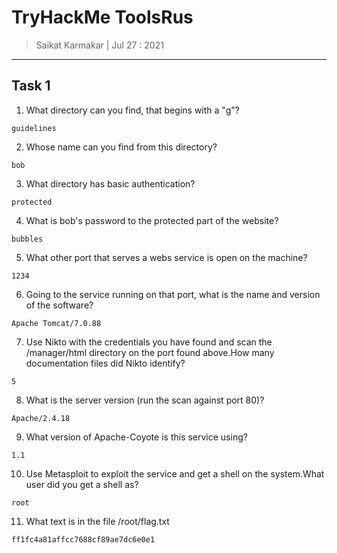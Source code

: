 # TryHackMe ToolsRus


> Saikat Karmakar | Jul 27 : 2021

---

## Task 1

1. What directory can you find, that begins with a "g"?
```
guidelines
```
2. Whose name can you find from this directory?
```
bob
```
3. What directory has basic authentication?
```
protected
```
4. What is bob's password to the protected part of the website?
```
bubbles
```
5. What other port that serves a webs service is open on the machine?
```
1234
```
6. Going to the service running on that port, what is the name and version of the software?
```
Apache Tomcat/7.0.88
```
7. Use Nikto with the credentials you have found and scan the /manager/html directory on the port found above.How many documentation files did Nikto identify?
```
5
```
8. What is the server version (run the scan against port 80)?
```
Apache/2.4.18
```
9. What version of Apache-Coyote is this service using?
```
1.1
```
10. Use Metasploit to exploit the service and get a shell on the system.What user did you get a shell as?
```
root
```
11. What text is in the file /root/flag.txt
```
ff1fc4a81affcc7688cf89ae7dc6e0e1
```